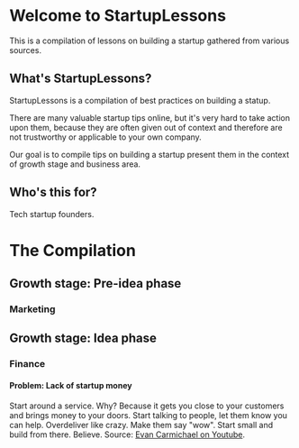 # Welcome to StartupLessons
This is a compilation of lessons on building a startup gathered from various sources. 

## What's StartupLessons?
StartupLessons is a compilation of best practices on building a statup.

There are many valuable startup tips online, but it's very hard to take action upon them, because they are often given out of context and therefore are not trustworthy or applicable to your own company.


Our goal is to compile tips on building a startup present them in the context of growth stage and business area. 

## Who's this for?
Tech startup founders. 

# The Compilation
## Growth stage: Pre-idea phase
### Marketing
## Growth stage: Idea phase
### Finance
#### Problem: Lack of startup money
Start around a service. Why? Because it gets you close to your customers and brings money to your doors. 
Start talking to people, let them know you can help. Overdeliver like crazy. Make them say "wow". Start small and build from there. Believe. Source: [Evan Carmichael on Youtube](http://example.com/ "How can you start a business without money").